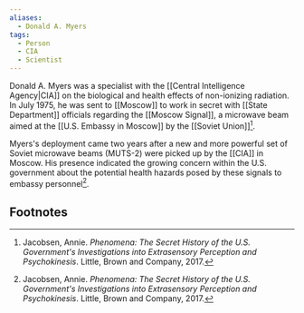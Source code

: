 ```yaml
---
aliases:
  - Donald A. Myers
tags:
  - Person
  - CIA
  - Scientist
---
```

Donald A. Myers was a specialist with the [[Central Intelligence Agency|CIA]] on the biological and health effects of non-ionizing radiation. In July 1975, he was sent to [[Moscow]] to work in secret with [[State Department]] officials regarding the [[Moscow Signal]], a microwave beam aimed at the [[U.S. Embassy in Moscow]] by the [[Soviet Union]][^1].

Myers's deployment came two years after a new and more powerful set of Soviet microwave beams (MUTS-2) were picked up by the [[CIA]] in Moscow. His presence indicated the growing concern within the U.S. government about the potential health hazards posed by these signals to embassy personnel[^1].

## Footnotes
[^1]: Jacobsen, Annie. *Phenomena: The Secret History of the U.S. Government's Investigations into Extrasensory Perception and Psychokinesis*. Little, Brown and Company, 2017.